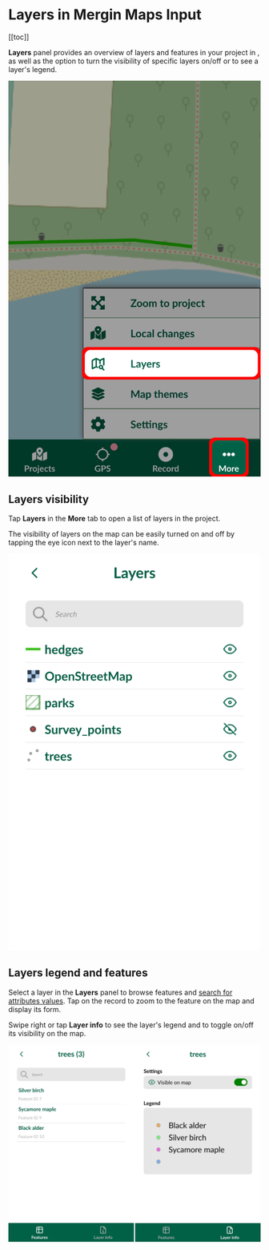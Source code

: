 # Layers in Mergin Maps Input
<Badge text="since Input 1.9.0" type="tip"/>
[[toc]]

**Layers** panel provides an overview of layers and features in your <MainPlatformNameLink /> project in <MobileAppName />, as well as the option to turn the visibility of specific layers on/off or to see a layer's legend.

![input layers](./input-layers.png)

## Layers visibility

Tap **Layers** in the **More** tab to open a list of layers in the project.

The visibility of layers on the map can be easily turned on and off by tapping the eye icon next to the layer's name.

![input layers](./input-layers-view.png)

## Layers legend and features
Select a layer in the **Layers** panel to browse features and [search for attributes values](../../gis/search_data/#searching-for-values-in-mergin-maps-input). Tap on the record to zoom to the feature on the map and display its form.

Swipe right or tap **Layer info** to see the layer's legend and to toggle on/off its visibility on the map.

![input browse](./input-features-legend.png)
